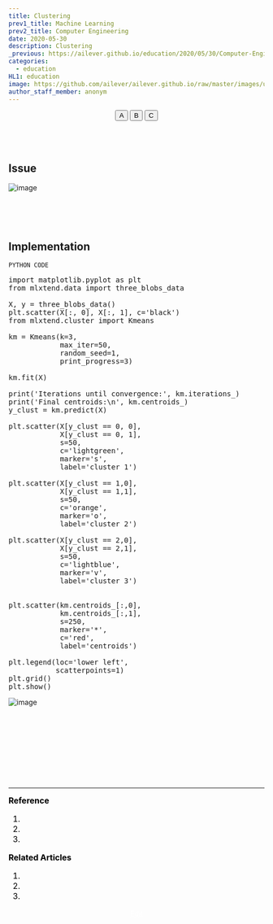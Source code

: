 ```yaml
---
title: Clustering
prev1_title: Machine Learning
prev2_title: Computer Engineering
date: 2020-05-30
description: Clustering
_previous: https://ailever.github.io/education/2020/05/30/Computer-Engineering/
categories:
  - education
HL1: education
image: https://github.com/ailever/ailever.github.io/raw/master/images/unsplash/gray_Computer_Engineering.png
author_staff_member: anonym
---
```


<!-- Top Block -->
<div align="center" class="top_btn_box">
  <button class="top_btn" type="button" onclick="location.href='#'">A</button>
  <button class="top_btn" type="button" onclick="location.href='#'">B</button>
  <button class="top_btn" type="button" onclick="location.href='#'">C</button>
</div><br><br><br>
<!-- Top Block -->

<!-- Content Block -->
## Issue
![image](https://user-images.githubusercontent.com/52376448/83324487-7d5dfc80-a2a0-11ea-817d-ab00d81a14e2.png)

<br><br><br>

## Implementation
`PYTHON CODE`
<pre class="python-code">
import matplotlib.pyplot as plt
from mlxtend.data import three_blobs_data

X, y = three_blobs_data()
plt.scatter(X[:, 0], X[:, 1], c='black')
from mlxtend.cluster import Kmeans

km = Kmeans(k=3,
            max_iter=50,
            random_seed=1,
            print_progress=3)

km.fit(X)

print('Iterations until convergence:', km.iterations_)
print('Final centroids:\n', km.centroids_)
y_clust = km.predict(X)

plt.scatter(X[y_clust == 0, 0],
            X[y_clust == 0, 1],
            s=50,
            c='lightgreen',
            marker='s',
            label='cluster 1')

plt.scatter(X[y_clust == 1,0],
            X[y_clust == 1,1],
            s=50,
            c='orange',
            marker='o',
            label='cluster 2')

plt.scatter(X[y_clust == 2,0],
            X[y_clust == 2,1],
            s=50,
            c='lightblue',
            marker='v',
            label='cluster 3')


plt.scatter(km.centroids_[:,0],
            km.centroids_[:,1],
            s=250,
            marker='*',
            c='red',
            label='centroids')

plt.legend(loc='lower left',
           scatterpoints=1)
plt.grid()
plt.show()
</pre>

![image](https://user-images.githubusercontent.com/56889151/83323053-315a8a00-a297-11ea-9b86-1495d9374762.png)

<div align="left" style="font-size:medium;font-weight:normal;color:black;background-color:unset;">　<br><br></div>
<div align="left" style="font-size:medium;font-weight:normal;color:black;background-color:unset;">　<br><br></div>
<div align="left" style="font-size:medium;font-weight:normal;color:black;background-color:unset;">　<br><br></div>
<!-- Content Block -->

---

<!-- Reference Block -->
<div align="left" style="font-size:medium;font-weight:normal;color:black;background-color:unset;">
<b>Reference</b>
<ol>
  <li></li>
  <li></li>
  <li></li>
</ol>
</div>
<!-- Reference Block -->

<!-- Article Block -->
<div align="left" style="font-size:medium;font-weight:normal;color:black;background-color:unset;">
<b>Related Articles</b>
<ol>
  <li></li>
  <li></li>
  <li></li>
</ol>
</div>
<!-- Article Block -->

<!-- Bottom Block -->
<div align="center" class="bottom_btn_box">
  <span class="bottom_btn"><a href="https://github.com/ailever/ailever.github.io/blob/master/_posts/education/2020-05-30-_CE-ml-en-kmeans.md" target="_blank" style="color:white">Edit</a></span>
</div>
<!-- Bottom Block -->

<!-- Notice
# Mathematical Expression
- outline : $  $
- inline  : $$  $$

# Default Div Tag
- align : left, right, center
- font-size : xx-small, x-small, small, medium, large, x-large, xx-large
- font-weight : normal, bold
- color : red, orange, yellow, green, cyan, blue, purple, pink, white, gray, brown
- background-color : red, orange, yellow, green, cyan, blue, purple, pink, white, gray, brown

# Html Ref
- color code : https://htmlcolorcodes.com/
- tags : https://www.w3schools.com/tags/default.asp
- attributes : https://www.w3schools.com/tags/ref_attributes.asp
Notice -->



